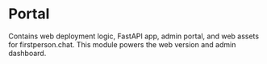 # Portal

Contains web deployment logic, FastAPI app, admin portal, and web assets for firstperson.chat.
This module powers the web version and admin dashboard.